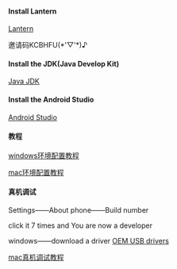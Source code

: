 #### Install Lantern

[Lantern](https://github.com/getlantern/forum)

邀请码KCBHFU(\*'▽'\*)♪

####  Install the JDK(Java Develop Kit)

[Java JDK](http://www.oracle.com/technetwork/java/javase/downloads/index.html)

#### Install the Android Studio
[Android Studio](http://developer.android.youdaxue.com/studio/index.html)


#### 教程

[windows环境配置教程](http://www.wyxiang.cn/2017/02/17/2017-02-17-Android%20Studio%20的安装及配置/)

[mac环境配置教程](https://www.cnblogs.com/jisijie/p/5260620.html)

#### 真机调试

Settings——About phone——Build number

click it 7 times and You are now a developer

windows——download a driver
[OEM USB drivers](https://stuff.mit.edu/afs/sipb/project/android/docs/tools/extras/oem-usb.html)

[mac真机调试教程](http://blog.csdn.net/u013420865/article/details/53465493)
